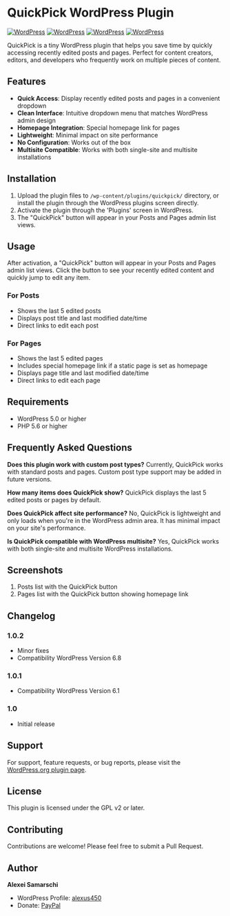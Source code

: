 # QuickPick WordPress Plugin

[![WordPress](https://img.shields.io/wordpress/v/quickpick.svg)](https://wordpress.org/plugins/quickpick/)
[![WordPress](https://img.shields.io/wordpress/plugin/v/quickpick.svg)](https://wordpress.org/plugins/quickpick/)
[![WordPress](https://img.shields.io/wordpress/plugin/installs/quickpick.svg)](https://wordpress.org/plugins/quickpick/)
[![WordPress](https://img.shields.io/wordpress/plugin/rating/quickpick.svg)](https://wordpress.org/plugins/quickpick/)

QuickPick is a tiny WordPress plugin that helps you save time by quickly accessing recently edited posts and pages. Perfect for content creators, editors, and developers who frequently work on multiple pieces of content.

## Features

- **Quick Access**: Display recently edited posts and pages in a convenient dropdown
- **Clean Interface**: Intuitive dropdown menu that matches WordPress admin design
- **Homepage Integration**: Special homepage link for pages
- **Lightweight**: Minimal impact on site performance
- **No Configuration**: Works out of the box
- **Multisite Compatible**: Works with both single-site and multisite installations

## Installation

1. Upload the plugin files to `/wp-content/plugins/quickpick/` directory, or install the plugin through the WordPress plugins screen directly.
2. Activate the plugin through the 'Plugins' screen in WordPress.
3. The "QuickPick" button will appear in your Posts and Pages admin list views.

## Usage

After activation, a "QuickPick" button will appear in your Posts and Pages admin list views. Click the button to see your recently edited content and quickly jump to edit any item.

### For Posts
- Shows the last 5 edited posts
- Displays post title and last modified date/time
- Direct links to edit each post

### For Pages
- Shows the last 5 edited pages
- Includes special homepage link if a static page is set as homepage
- Displays page title and last modified date/time
- Direct links to edit each page

## Requirements

- WordPress 5.0 or higher
- PHP 5.6 or higher

## Frequently Asked Questions

**Does this plugin work with custom post types?**
Currently, QuickPick works with standard posts and pages. Custom post type support may be added in future versions.

**How many items does QuickPick show?**
QuickPick displays the last 5 edited posts or pages by default.

**Does QuickPick affect site performance?**
No, QuickPick is lightweight and only loads when you're in the WordPress admin area. It has minimal impact on your site's performance.

**Is QuickPick compatible with WordPress multisite?**
Yes, QuickPick works with both single-site and multisite WordPress installations.

## Screenshots

1. Posts list with the QuickPick button
2. Pages list with the QuickPick button showing homepage link

## Changelog

### 1.0.2
- Minor fixes
- Compatibility WordPress Version 6.8

### 1.0.1
- Compatibility WordPress Version 6.1

### 1.0
- Initial release

## Support

For support, feature requests, or bug reports, please visit the [WordPress.org plugin page](https://wordpress.org/plugins/quickpick/).

## License

This plugin is licensed under the GPL v2 or later.

## Contributing

Contributions are welcome! Please feel free to submit a Pull Request.

## Author

**Alexei Samarschi**
- WordPress Profile: [alexus450](https://profiles.wordpress.org/alexus450/)
- Donate: [PayPal](http://paypal.me/gt330/5usd)